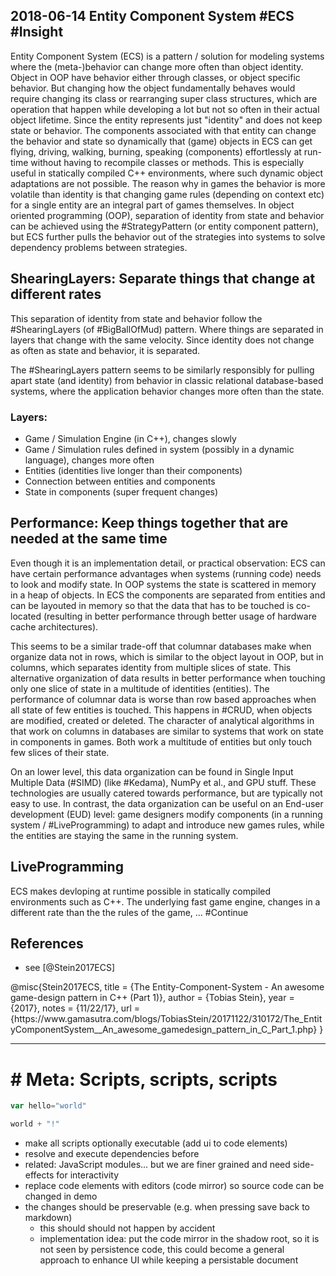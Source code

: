 ## 2018-06-14 Entity Component System #ECS #Insight 

Entity Component System (ECS) is a pattern / solution for modeling systems where the (meta-)behavior can change more often than object identity. Object in OOP have behavior either through classes, or object specific behavior. But changing how the object fundamentally behaves would require changing its class or rearranging super class structures, which are operation that happen while developing a lot but not so often in their actual object lifetime. Since the entity represents just "identity" and does not keep state or behavior. The components associated with that entity can change the behavior and state so dynamically that (game) objects in ECS can get flying, driving, walking, burning, speaking (components) effortlessly at run-time without having to recompile classes or methods. This is especially useful in statically compiled C++ environments, where such dynamic object adaptations are not possible. The reason why in games the behavior is more volatile than identity is that changing game rules (depending on context etc) for a single entity are an integral part of games themselves. In object oriented programming (OOP), separation of identity from state and behavior can be achieved using the #StrategyPattern (or entity component pattern), but ECS further pulls the behavior out of the strategies into systems to solve dependency problems between strategies. 


## ShearingLayers: Separate things that change at different rates

This separation of identity from state and behavior follow the #ShearingLayers (of #BigBallOfMud) pattern. Where things are separated in layers that change with the same velocity. Since identity does not change as often as state and behavior, it is separated. 

The #ShearingLayers pattern seems to be similarly responsibly for pulling apart state (and identity) from behavior in classic relational database-based systems, where the application behavior changes more often than the state. 

### Layers:

- Game / Simulation Engine (in C++), changes slowly
- Game / Simulation rules defined in system (possibly in a dynamic language), changes more often
- Entities (identities live longer than their components)
- Connection between entities and components
- State in components (super frequent changes)

## Performance: Keep things together that are needed at the same time

Even though it is an implementation detail, or practical observation: ECS can have certain performance advantages when systems (running code) needs to look and modify state. In OOP systems the state is scattered in memory in a heap of objects. In ECS the components are separated from entities and can be layouted in memory so that the data that has to be touched is co-located (resulting in better performance through better usage of hardware cache architectures). 

This seems to be a similar trade-off that columnar databases make when organize data not in rows, which is similar to the object layout in OOP, but in columns, which separates identity from multiple slices of state. This alternative organization of data results in better performance when touching only one slice of state in a multitude of identities (entities). The performance of columnar data is worse than row based approaches when all state of few entities is touched. This happens in #CRUD, when objects are modified, created or deleted. The character of analytical algorithms in that work on columns in databases are similar to systems that work on state in components in games. Both work a multitude of entities but only touch few slices of their state.  


On an lower level, this data organization can be found in Single Input Multiple Data (#SIMD) (like #Kedama), NumPy et al., and GPU stuff. These technologies are usually catered towards performance, but are typically not easy to use. In contrast, the data organization can be useful  on an End-user development (EUD) level:  game designers modify components (in a running system / #LiveProgramming) to adapt and introduce new games rules, while the entities are staying the same in the running system. 

## LiveProgramming

ECS makes devloping at runtime possible in statically compiled environments such as C++. The underlying fast game engine, changes in a different rate than the the rules of the game, ... #Continue


## References

- see [@Stein2017ECS]

<lively-bibtex-entry>
@misc{Stein2017ECS,
    title = {The Entity-Component-System - An awesome game-design pattern in C++ (Part 1)},
    author = {Tobias Stein},
    year = {2017},
    notes = {11/22/17},
    url = {https://www.gamasutra.com/blogs/TobiasStein/20171122/310172/The_EntityComponentSystem__An_awesome_gamedesign_pattern_in_C_Part_1.php}
}
</lively-bibtex-entry>

----


# # Meta: Scripts, scripts, scripts


```javascript {id="Foo"}
var hello="world"
```


```javascript {id="Bar" data-dependencies="Foo"}
world + "!"
```

- make all scripts optionally executable (add ui to code elements)
- resolve and execute dependencies before
- related: JavaScript modules... but we are finer grained and need side-effects for interactivity
- replace code elements with editors (code mirror) so source code can be changed in demo
- the changes should be preservable (e.g. when pressing save back to markdown)
  - this should should not happen by accident 
  - implementation idea: put the code mirror in the shadow root, so it is not seen by persistence code, this could become a general approach to enhance UI while keeping a persistable document

<script>
//... do the work1

</script>










